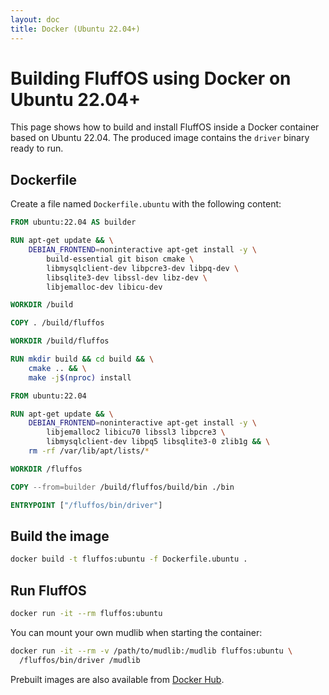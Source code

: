 ```yaml
---
layout: doc
title: Docker (Ubuntu 22.04+)
---
```


# Building FluffOS using Docker on Ubuntu 22.04+

This page shows how to build and install FluffOS inside a Docker container
based on Ubuntu 22.04. The produced image contains the `driver` binary
ready to run.

## Dockerfile

Create a file named `Dockerfile.ubuntu` with the following content:

```Dockerfile
FROM ubuntu:22.04 AS builder

RUN apt-get update && \
    DEBIAN_FRONTEND=noninteractive apt-get install -y \
        build-essential git bison cmake \
        libmysqlclient-dev libpcre3-dev libpq-dev \
        libsqlite3-dev libssl-dev libz-dev \
        libjemalloc-dev libicu-dev

WORKDIR /build

COPY . /build/fluffos

WORKDIR /build/fluffos

RUN mkdir build && cd build && \
    cmake .. && \
    make -j$(nproc) install

FROM ubuntu:22.04

RUN apt-get update && \
    DEBIAN_FRONTEND=noninteractive apt-get install -y \
        libjemalloc2 libicu70 libssl3 libpcre3 \
        libmysqlclient-dev libpq5 libsqlite3-0 zlib1g && \
    rm -rf /var/lib/apt/lists/*

WORKDIR /fluffos

COPY --from=builder /build/fluffos/build/bin ./bin

ENTRYPOINT ["/fluffos/bin/driver"]
```

## Build the image

```bash
docker build -t fluffos:ubuntu -f Dockerfile.ubuntu .
```

## Run FluffOS

```bash
docker run -it --rm fluffos:ubuntu
```

You can mount your own mudlib when starting the container:

```bash
docker run -it --rm -v /path/to/mudlib:/mudlib fluffos:ubuntu \
  /fluffos/bin/driver /mudlib
```

Prebuilt images are also available from [Docker Hub](https://hub.docker.com/r/fluffos/fluffos).
